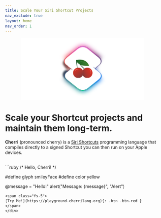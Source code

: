 ```yaml
---
title: Scale Your Siri Shortcut Projects
nav_exclude: true
layout: home
nav_order: 1
---
```


<div style="text-align: center">
  <img src="/assets/hero.png" width="400px" alt="Cherri Hero Image"/>
</div>

# Scale your Shortcut projects and maintain them long-term.

**Cherri** (pronounced cherry) is a <a href="https://apps.apple.com/us/app/shortcuts/id1462947752" ref="noreferrer noopener" target="_blank">Siri Shortcuts</a> programming language that compiles directly to a signed Shortcut you can then run on your Apple devices.

<br/>

<div class="code-example" markdown="1">
```ruby
/* Hello, Cherri! */

#define glyph smileyFace
#define color yellow

@message = "Hello!"
alert("Message: {message}", "Alert")
```
<span class="fs-5">
[Try Me!](https://playground.cherrilang.org){: .btn .btn-red }
</span>
</div>
